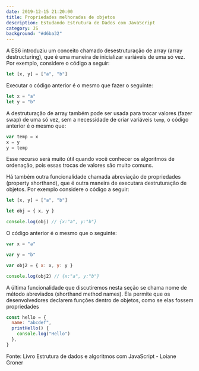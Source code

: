 ```yaml
---
date: 2019-12-15 21:20:00
title: Propriedades melhoradas de objetos
description: Estudando Estrutura de Dados com JavaScript
category: JS
background: "#d6ba32"
---
```


A ES6 introduziu um conceito chamado desestruturação de array (array destructuring), que é uma maneira de inicializar variáveis de uma só vez. Por exemplo, considere o código a seguir:

```js
let [x, y] = ["a", "b"]
```

Executar o código anterior é o mesmo que fazer o seguinte:

```js
let x = "a"
let y = "b"
```

A destruturação de array também pode ser usada para trocar valores (fazer swap)
de uma só vez, sem a necessidade de criar variáveis `temp`, o código anterior é o mesmo que:

```js
var temp = x
x = y
y = temp
```

Esse recurso será muito útil quando você conhecer os algoritmos de ordenação, pois essas trocas de valores
são muito comuns.

Há também outra funcionalidade chamada abreviação de propriedades (property shorthand), que é outra maneira de executara destruturação de objetos. Por exemplo considere o código a seguir:

```js
let [x, y] = ["a", "b"]

let obj = { x, y }

console.log(obj) // {x:"a", y:"b"}
```

O código anterior é o mesmo que o seguinte:

```js
var x = "a"

var y = "b"

var obj2 = { x: x, y: y }

console.log(obj2) // {x:"a", y:"b"}
```

A última funcionalidade que discutiremos nesta seção se chama nome de método abreviados (shorthand method names). Ela permite que os desenvolvedores declarem funções dentro de objetos, como se elas fossem propriedades

```js
const hello = {
  name: "abcdef",
  printHello() {
    console.log("Hello")
  },
}
```

Fonte: Livro Estrutura de dados e algoritmos com JavaScript - Loiane Groner
